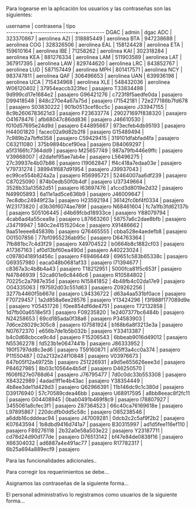 Para logearse en la aplicación los usuarios y las contraseñas son las siguientes:

username  |    contrasena    |   tipo    
----------+------------------+-----------
DGAC      | admin            | dgac
ADC       | 323370867        | aerolinea
AZI       | 318885449        | aerolinea
BTA       | 947238688        | aerolinea
COG       | 328326506        | aerolinea
EAL       | 158124428        | aerolinea
ETA       | 159610164        | aerolinea
IBE       | 71258262         | aerolinea
KAI       | 302318284        | aerolinea
KEA       | 881276334        | aerolinea
LAM       | 511903589        | aerolinea
LAT       | 367917395        | aerolinea
LAW       | 829744620        | aerolinea
LRC       | 843852767        | aerolinea
LUD       | 587157449        | aerolinea
MPH       | 801417571        | aerolinea
NCY       | 983747811        | aerolinea
QAF       | 306496653        | aerolinea
UAN       | 639936198        | aerolinea
UCA       | 715434968        | aerolinea
XLE       | 548432036        | aerolinea
W06120402 | 37954eaccb323fec | pasajero
T33834498 | 9d999cd17e1684e2 | pasajero
G96421276 | c723f8f5aedfe0da | pasajero
D99418548 | 848c270e4a67a75d | pasajero
I71542181 | 72e277186b7fd678 | pasajero
S03830222 | 901b0513cef8cc5c | pasajero
J33947155 | 8c9b2606783621d3 | pasajero
F23633774 | 290271697f838320 | pasajero
O41678476 | afb68047c86dd836 | pasajero
J46610530 | f010d57695e24d9d | pasajero
E44895667 | 973ecfeb4db95193 | pasajero
H44001820 | facec02a9d82b2f8 | pasajero
G15489494 | 7c989b2a7bffd358 | pasajero
C59429415 | 319101dfabfad4fa | pasajero
C63211080 | 375b9894bcef90ea | pasajero
D84069297 | a5f3166fc7364dd9 | pasajero
M25657749 | 987a79fb446e9ffc | pasajero
V39868007 | d2dafef95ae7ab4e | pasajero
L56496275 | 27c39937e4b07b86 | pasajero
I19062847 | ff4c418a7edaa03e | pasajero
V79731274 | 389941f687d91954 | pasajero
J39937043 | ec99ce554b824a2a | pasajero
R56995721 | 52464007aa6df239 | pasajero
C87025090 | 874b0edb50f0b4df | pasajero
U37349664 | 3528b33a13582d51 | pasajero
I63697476 | a1ccd3d8019e2d32 | pasajero
N49905893 | 6a11e1ad5ce636b9 | pasajero
J46009647 | 7ec8dbc24949f23a | pasajero
H23592194 | 36142fc0bf4f0334 | pasajero
W23173820 | d3b36f6074ae789f | pasajero
N68461604 | fc7a1fb3fd62137b | pasajero
S05106445 | d4b69fcbd18933ce | pasajero
Y88079794 | 4cab6ad4a55cea9a | pasajero
L87663260 | 58757a6c2dae8bfb | pasajero
J34719947 | 580c2e41515204ce | pasajero
X91486662 | 9aa51eeee845839b | pasajero
Q76465555 | cbba528e4aedefb8 | pasajero
O01507856 | 77bf0955236ab95c | pasajero
D64763364 | 7fb881bc7c4d3f29 | pasajero
X49704522 | b0664b8c1882cf03 | pasajero
A17367163 | af0d13bf60ea490d | pasajero
A40223024 | c0978041891d456c | pasajero
F69466449 | 69651c583b65338c | pasajero
G69357980 | eaca048b0681af33 | pasajero
I71394677 | c8367a3c4b8b4a43 | pasajero
T18212951 | 5000fca81f5c653f | pasajero
N47846939 | 52ca801e6c8446c6 | pasajero
R10584802 | 70225c2a7987e35d | pasajero
N15841852 | 4b48fb4c02da17e9 | pasajero
O04335063 | f97592d03c551d63 | pasajero
Z09262256 | 3277b4460f5b667d | pasajero
L94336722 | d63a4aa531bf0ace | pasajero
F70729457 | 1a2d858a6ee28576 | pasajero
Y13424296 | f3f988f177089d9e | pasajero
Y05451726 | f0ee854df6de4751 | pasajero
T72132858 | 1d7fb00a6518e5f3 | pasajero
F09235820 | 1e2407377bc6484b | pasajero
N24258653 | 69cd185ada0f38a6 | pasajero
P34583903 | 7d6ce28029c305c8 | pasajero
I07581924 | b168b6a8f3213e3a | pasajero
N07672370 | e656b7de1b5b032b | pasajero
Y33413387 | b4c0d68cbcce9c4d | pasajero
F15206543 | 6bbeab9016d49012 | pasajero
N55362278 | fd523b1e0647441b | pasajero
J86333952 | 190f5797dd8c3ed6 | pasajero
T59160871 | a165ff3a4cc0a374 | pasajero
P11550487 | 02a2132e24f10848 | pasajero
V03976673 | 647b05f12a49725b | pasajero
Z51226931 | a9d5e655626eee3d | pasajero
P84627985 | 8b03c10564e4b5df | pasajero
D46250570 | f606f627e0768d64 | pasajero
J76795477 | 7d0c0dc33b553308 | pasajero
X84322989 | 4adad1ff1e4b43ac | pasajero
Y38354449 | 4b8ee3de11d429d3 | pasajero
Q62966391 | 11b146dc9c1c380d | pasajero
D39176940 | 57c70589cdea46bb | pasajero
U68917595 | a8bb8eeac8f2fc11 | pasajero
G04408945 | 0bab0491b469f8c9 | pasajero
I78807927 | 3455061a8cfec3f1 | pasajero
Z87364523 | 66c40ca76169618e | pasajero
L97895867 | 220dcdfb0dd5c58c | pasajero
O85238546 | a6ddb16cdddeac94 | pasajero
J47009281 | 0dcb2c2c5af9f2b2 | pasajero
K07643594 | 1b8dbd9416d741a7 | pasajero
B30315997 | ad1d5fee116ef110 | pasajero
F89276118 | 2b32a0e58a503e22 | pasajero
Y23187711 | cd78d24d90d177de | pasajero
D76513142 | bf47e84de0838f16 | pasajero
X66304032 | ad6887a4e491ac77 | pasajero
R17782317 | 6b25a694a889ecf9 | pasajero





Para las funcionalidades adicionales..


Para corregir los requerimientos se debe...

Asignamos las contraseñas de la siguiente forma...

El personal administrativo lo registramos como usuarios de la siguiente forma...

